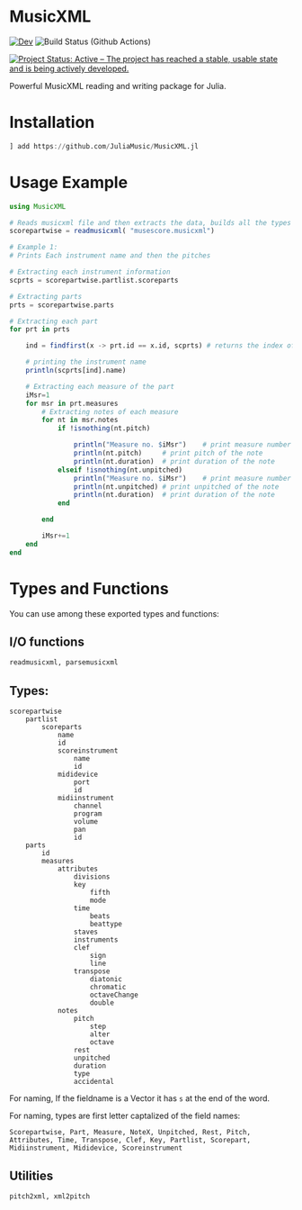 # MusicXML

[![Dev](https://img.shields.io/badge/docs-dev-blue.svg)](https://JuliaMusic.github.io/MusicXML.jl/dev)
![Build Status (Github Actions)](https://github.com/aminya/MusicXML.jl/workflows/CI/badge.svg)

[![Project Status: Active – The project has reached a stable, usable state and is being actively developed.](https://www.repostatus.org/badges/latest/active.svg)](https://www.repostatus.org/#active)

Powerful MusicXML reading and writing package for Julia.

# Installation
```julia
] add https://github.com/JuliaMusic/MusicXML.jl
```


# Usage Example
```julia
using MusicXML

# Reads musicxml file and then extracts the data, builds all the types and stores them in proper format.
scorepartwise = readmusicxml( "musescore.musicxml")

# Example 1:
# Prints Each instrument name and then the pitches

# Extracting each instrument information
scprts = scorepartwise.partlist.scoreparts

# Extracting parts
prts = scorepartwise.parts

# Extracting each part
for prt in prts

    ind = findfirst(x -> prt.id == x.id, scprts) # returns the index of scorepart that matches the id of part

    # printing the instrument name
    println(scprts[ind].name)

    # Extracting each measure of the part
    iMsr=1
    for msr in prt.measures
        # Extracting notes of each measure
        for nt in msr.notes
            if !isnothing(nt.pitch)

                println("Measure no. $iMsr")    # print measure number
                println(nt.pitch)     # print pitch of the note
                println(nt.duration)  # print duration of the note
            elseif !isnothing(nt.unpitched)
                println("Measure no. $iMsr")    # print measure number
                println(nt.unpitched) # print unpitched of the note
                println(nt.duration)  # print duration of the note
            end

        end

        iMsr+=1
    end
end
```


# Types and Functions

You can use among these exported types and functions:

## I/O functions
```julia
readmusicxml, parsemusicxml
```

## Types:

```
scorepartwise
	partlist
		scoreparts
			name
			id
			scoreinstrument
				name
				id
			mididevice
				port
				id
			midiinstrument
				channel
				program
				volume
				pan
				id
	parts
		id
		measures
			attributes
				divisions
				key
					fifth
					mode
				time
					beats
					beattype
				staves
				instruments
				clef
					sign
					line
				transpose
					diatonic
					chromatic
					octaveChange
					double
			notes
				pitch
					step
					alter
					octave
				rest
				unpitched
				duration
				type
				accidental
```

For naming, If the fieldname is a Vector it has `s` at the end of the word.

For naming, types are first letter captalized of the field names:
```
Scorepartwise, Part, Measure, NoteX, Unpitched, Rest, Pitch, Attributes, Time, Transpose, Clef, Key, Partlist, Scorepart, Midiinstrument, Mididevice, Scoreinstrument
```


## Utilities
```julia
pitch2xml, xml2pitch
```
